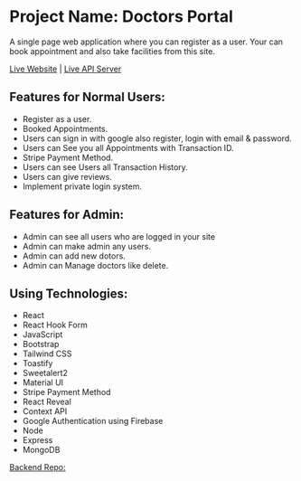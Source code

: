 # Project Name: Doctors Portal

A single page web application where you can register as a user. Your can book appointment and also take facilities from this site.

[Live Website](https://voluenteer-networks.web.app/) | [Live API Server](https://doctors-portal-server-last.onrender.com)

## Features for Normal Users:

- Register as a user.
- Booked Appointments.
- Users can sign in with google also register, login with email & password.
- Users can See you all Appointments with Transaction ID.
- Stripe Payment Method.
- Users can see Users all Transaction History.
- Users can give reviews.
- Implement private login system.

## Features for Admin:

- Admin can see all users who are logged in your site
- Admin can make admin any users.
- Admin can add new dotors.
- Admin can Manage doctors like delete.

## Using Technologies:

- React
- React Hook Form
- JavaScript
- Bootstrap
- Tailwind CSS
- Toastify
- Sweetalert2
- Material UI
- Stripe Payment Method
- React Reveal
- Context API
- Google Authentication using Firebase
- Node
- Express
- MongoDB

[Backend Repo:](https://github.com/arfin-2020/doctors-portal-server-last)
